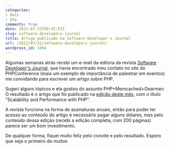 ```yaml
---
categories:
- docs
- php
comments: true
date: 2012-07-31T09:42:57Z
slug: software-developers-journal
title: Artigo publicado na Software Developer's Journal
url: /2012/07/31/software-developers-journal/
wordpress_id: 1094
---
```


Algumas semanas atrás recebi um e-mail da editora da revista [Software Developer's Journal](http://sdjournal.org), que havia encontrado meu contato no site do PHPConference (mais um exemplo de importância de palestrar em eventos) me convidando para escrever um artigo sobre PHP.

Sugeri alguns tópicos e ela gostou do assunto PHP+Memcached+Gearman. O resultado é o artigo que foi publicado na [edição deste mês](http://sdjournal.org/game-development-gems-software-developers-journal-42012-4/), com o título "Scalability and Performance with PHP".

A revista funciona na forma de assinaturas anuais, então para poder ter acesso ao conteúdo do artigo é necessário pagar alguns dólares, mas pelo conteúdo dessa edição (recebi a edição completa, com 200 páginas) parece ser um bom investimento.

De qualquer forma, fiquei muito feliz pelo convite e pelo resultado. Espero que seja o primeiro de muitos

